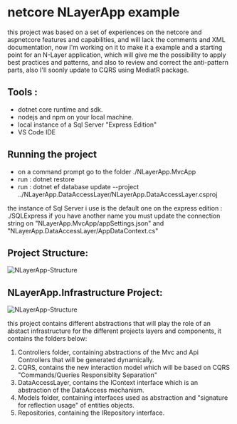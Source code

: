 # netcore NLayerApp example 

this project was based on a set of experiences on the netcore and aspnetcore features and capabilities, and will lack the comments and XML documentation, now I'm working on it 
to make it a example and a starting point for an N-Layer application, which will give me the possibility to apply best practices and patterns, and also to review and correct the 
anti-pattern parts, also I'll soonly update to CQRS using MediatR package.

## Tools :

- dotnet core runtime and sdk.
- nodejs and npm on your local machine.
- local instance of a Sql Server "Express Edition"
- VS Code IDE

## Running the project

- on a command prompt go to the folder ./NLayerApp.MvcApp
- run : 
    dotnet restore
- run : dotnet ef database update --project ../NLayerApp.DataAccessLayer/NLayerApp.DataAccessLayer.csproj

the instance of Sql Server i use is the default one on the express edition : ./SQLExpress
if you have another name you must update the connection string on "NLayerApp.MvcApp/appSettings.json" and "NLayerApp.DataAccessLayer/AppDataContext.cs"

## Project Structure:

![NLayerApp-Structure](https://github.com/FSharpDeveloper/NLayerApp/blob/master/images/NLayerApp-Structure.png?raw=true)

## NLayerApp.Infrastructure Project:

![NLayerApp-Structure](https://github.com/FSharpDeveloper/NLayerApp/blob/master/images/NLayerApp.Infrastructure-Structure.png?raw=true)

 this project contains different abstractions that will play the role of an abstact infrastructure for the different projects layers and components,
 it contains the folders below: 

1. Controllers folder, containing abstractions of the Mvc and Api Controllers that will be generated dynamically.
2. CQRS, contains the new interaction model which will be based on CQRS "Commands/Queries Responsiblity Separation"
3. DataAccessLayer, contains the IContext interface which is an abstraction of the DataAccess mechanism.
4. Models folder, containing interfaces used as abstraction and "signature for reflection usage" of entities objects.
5. Repositories, containing the IRepository interface.
